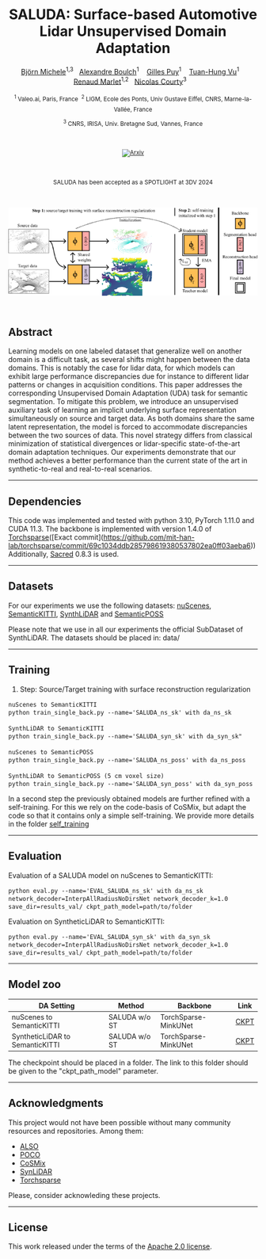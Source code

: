
<div align='center'>

# SALUDA: Surface-based Automotive Lidar Unsupervised Domain Adaptation

[Björn Michele](https://bjoernmichele.com)<sup>1,3</sup>&nbsp;&nbsp;
[Alexandre Boulch](https://boulch.eu/)<sup>1</sup>&nbsp;&nbsp;&nbsp;
[Gilles Puy](https://sites.google.com/site/puygilles/)<sup>1</sup>&nbsp;&nbsp;&nbsp;
[Tuan-Hung Vu](https://tuanhungvu.github.io/)<sup>1</sup>&nbsp;&nbsp;&nbsp;
[Renaud Marlet](http://imagine.enpc.fr/~marletr/)<sup>1,2</sup>&nbsp;&nbsp;
[Nicolas Courty](https://people.irisa.fr/Nicolas.Courty/)<sup>3</sup>&nbsp;&nbsp;&nbsp;

<sub>
<sup>1</sup> Valeo.ai, Paris, France&nbsp;
<sup>2</sup> LIGM, Ecole des Ponts, Univ Gustave Eiffel, CNRS, Marne-la-Vallée, France

<sup>3</sup> CNRS, IRISA, Univ. Bretagne Sud, Vannes, France
</sub>

<br/>

[![Arxiv](https://img.shields.io/badge/paper-arxiv.2304.03251-B31B1B.svg)](https://arxiv.org/abs/2304.03251)


<br/>

SALUDA has been accepted as a SPOTLIGHT at 3DV 2024

<br/>


![Overview](doc/architecture2.png)

</div>

<br/>


## Abstract
Learning models on one labeled dataset that generalize well on another domain is a difficult task, as several shifts might happen between the data domains. This is notably the case for lidar data, for which models can exhibit large performance discrepancies due for instance to different lidar patterns or changes in acquisition conditions. This paper addresses the corresponding Unsupervised Domain Adaptation (UDA) task for semantic segmentation. To mitigate this problem, we introduce an unsupervised auxiliary task of learning an implicit underlying surface representation simultaneously on source and target data. As both domains share the same latent representation, the model is forced to accommodate discrepancies between the two sources of data. This novel strategy differs from classical minimization of statistical divergences or lidar-specific state-of-the-art domain adaptation techniques. Our experiments demonstrate that our method achieves a better performance than the current state of the art in synthetic-to-real and real-to-real scenarios.

---

## Dependencies

This code was implemented and tested with python 3.10, PyTorch 1.11.0 and CUDA 11.3.
The backbone is implemented with version 1.4.0 of [Torchsparse](https://github.com/mit-han-lab/torchsparse.)([Exact commit](https://github.com/mit-han-lab/torchsparse/commit/69c1034ddb285798619380537802ea0ff03aeba6))
Additionally, [Sacred](https://github.com/IDSIA/sacred) 0.8.3 is used. 


---
## Datasets 

For our experiments we use the following datasets: [nuScenes](https://www.nuscenes.org/nuscenes), [SemanticKITTI](http://www.semantic-kitti.org/dataset.html), [SynthLiDAR](https://github.com/xiaoaoran/SynLiDAR) and [SemanticPOSS](http://www.poss.pku.edu.cn/semanticposs.html)

Please note that we use in all our experiments the official SubDataset of SynthLiDAR. 
The datasets should be placed in: data/

---

## Training 

1. Step:  Source/Target training with surface reconstruction regularization
```
nuScenes to SemanticKITTI
python train_single_back.py --name='SALUDA_ns_sk' with da_ns_sk

SynthLiDAR to SemanticKITTI
python train_single_back.py --name='SALUDA_syn_sk' with da_syn_sk"

nuScenes to SemanticPOSS
python train_single_back.py --name='SALUDA_ns_poss' with da_ns_poss

SynthLiDAR to SemanticPOSS (5 cm voxel size)
python train_single_back.py --name='SALUDA_syn_poss' with da_syn_poss
```

In a second step the previously obtained models are further refined with a self-training. For this we rely on the code-basis of CoSMix, but adapt the code so that it contains only a simple self-training. We provide more details in the folder [self_training](self_training/README.md)

---

## Evaluation

Evaluation of a SALUDA model on nuScenes to SemanticKITTI: 

```
python eval.py --name='EVAL_SALUDA_ns_sk' with da_ns_sk network_decoder=InterpAllRadiusNoDirsNet network_decoder_k=1.0 save_dir=results_val/ ckpt_path_model=path/to/folder
```

Evaluation on SyntheticLiDAR to SemanticKITTI:

```
python eval.py --name='EVAL_SALUDA_syn_sk' with da_syn_sk network_decoder=InterpAllRadiusNoDirsNet network_decoder_k=1.0 save_dir=results_val/ ckpt_path_model=path/to/folder
```

---
## Model zoo

DA Setting | Method | Backbone | Link |
---|---|---|---|
nuScenes to SemanticKITTI | SALUDA w/o ST |TorchSparse-MinkUNet  | [CKPT](https://github.com/valeoai/SALUDA/releases/download/v0.0.0/ns_sk_saluda_wo_st.zip) |
SyntheticLiDAR to SemanticKITTI | SALUDA  w/o ST |TorchSparse-MinkUNet  |  [CKPT](https://github.com/valeoai/SALUDA/releases/download/v0.0.0/syn_sk_saluda_wo_st.zip) |

The checkpoint should be placed in a folder. The link to this folder should be given to the "ckpt_path_model" parameter.  

---

## Acknowledgments

This project would not have been possible without many community resources and repositories. Among them:

- [ALSO](https://github.com/valeoai/ALSO/)
- [POCO](https://github.com/valeoai/POCO)
- [CoSMix](https://github.com/saltoricristiano/cosmix-uda/)
- [SynLiDAR](https://github.com/xiaoaoran/SynLiDAR)
- [Torchsparse](https://github.com/mit-han-lab/torchsparse)

Please, consider acknowleding these projects.

---

## License

This work released under the terms of the [Apache 2.0 license](LICENSE).

